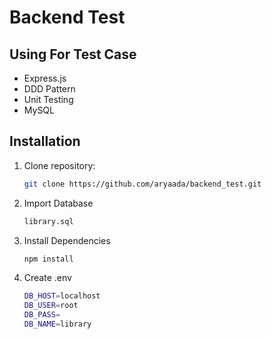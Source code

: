 # Backend Test

## Using For Test Case

- Express.js
- DDD Pattern
- Unit Testing
- MySQL

## Installation

1. Clone repository:
   ```bash
   git clone https://github.com/aryaada/backend_test.git

2. Import Database
    ```bash
    library.sql

3. Install Dependencies
    ```bash
    npm install

4. Create .env
    ```bash
    DB_HOST=localhost
    DB_USER=root
    DB_PASS=
    DB_NAME=library


